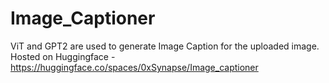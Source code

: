 # Image_Captioner
ViT and GPT2 are used to generate Image Caption for the uploaded image.
Hosted on Huggingface - https://huggingface.co/spaces/0xSynapse/Image_captioner
